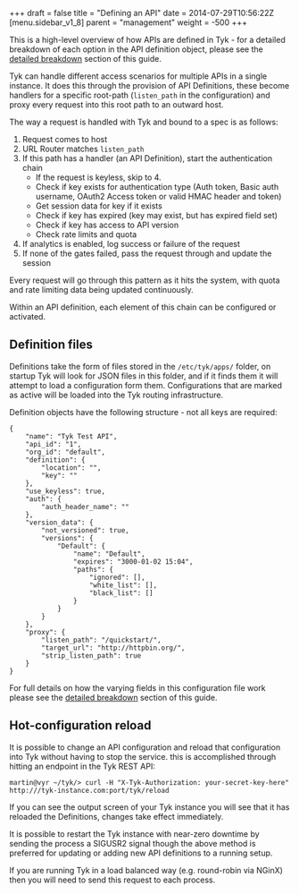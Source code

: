 +++
draft = false
title = "Defining an API"
date = 2014-07-29T10:56:22Z
[menu.sidebar_v1_8]
    parent = "management"
    weight = -500
+++

This is a high-level overview of how APIs are defined in Tyk - for a detailed breakdown of each option in the API definition object, please see the
[detailed breakdown](/api-management/api-definition-detail/) section of this guide.

Tyk can handle different access scenarios for multiple APIs in a single instance. It does this through the provision of API Definitions, these become handlers for
a specific root-path (`listen_path` in the configuration) and proxy every request into this root path to an outward host.

The way a request is handled with Tyk and bound to a spec is as follows:

1. Request comes to host
2. URL Router matches `listen_path`
3. If this path has a handler (an API Definition), start the authentication chain
    - If the request is keyless, skip to 4.
    - Check if key exists for authentication type (Auth token, Basic auth username, OAuth2 Access token or valid HMAC header and token)
    - Get session data for key if it exists
    - Check if key has expired (key may exist, but has expired field set)
    - Check if key has access to API version
    - Check rate limits and quota
4. If analytics is enabled, log success or failure of the request
5. If none of the gates failed, pass the request through and update the session

Every request will go through this pattern as it hits the system, with quota and rate limiting data being updated continuously.

Within an API definition, each element of this chain can be configured or activated.

## Definition files

Definitions take the form of files stored in the `/etc/tyk/apps/` folder, on startup Tyk will look for JSON files in this folder, and if it finds them
it will attempt to load a configuration form them. Configurations that are marked as active will be loaded into the Tyk routing infrastructure.

Definition objects have the following structure - not all keys are required:

    {
        "name": "Tyk Test API",
        "api_id": "1",
        "org_id": "default",
        "definition": {
            "location": "",
            "key": ""
        },
        "use_keyless": true,
        "auth": {
            "auth_header_name": ""
        },
        "version_data": {
            "not_versioned": true,
            "versions": {
                "Default": {
                    "name": "Default",
                    "expires": "3000-01-02 15:04",
                    "paths": {
                        "ignored": [],
                        "white_list": [],
                        "black_list": []
                    }
                }
            }
        },
        "proxy": {
            "listen_path": "/quickstart/",
            "target_url": "http://httpbin.org/",
            "strip_listen_path": true
        }
    }

For full details on how the varying fields in this configuration file work please see the [detailed breakdown](/api-management/api-definition-detail/) section of this guide.

## Hot-configuration reload

It is possible to change an API configuration and reload that configuration into Tyk without having to stop the service. this is accomplished through hitting an endpoint in the
Tyk REST API:

    martin@vyr ~/tyk/> curl -H "X-Tyk-Authorization: your-secret-key-here" http:///tyk-instance.com:port/tyk/reload

If you can see the output screen of your Tyk instance you will see that it has reloaded the Definitions, changes take effect immediately.

It is possible to restart the Tyk instance with near-zero downtime by sending the process a SIGUSR2 signal though the above method is preferred for updating or adding new API definitions to a running setup.

If you are running Tyk in a load balanced way (e.g. round-robin via NGinX) then you will need to send this request to each process.
